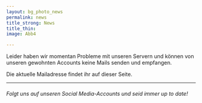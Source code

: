 ```yaml
---
layout: bg_photo_news
permalink: news
title_strong: News
title_thin: 
image: Abb4

---
```

Leider haben wir momentan Probleme mit unseren Servern und können von unseren gewohnten Accounts keine Mails senden und empfangen. 

Die aktuelle Mailadresse findet ihr auf dieser Seite.

***

###### Folgt uns auf unseren Social Media-Accounts und seid immer up to date!
